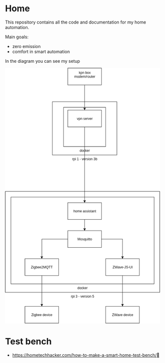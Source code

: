 # Home

This repository contains all the code and documentation for my home automation.

Main goals:
- zero emission
- comfort in smart automation

In the diagram you can see my setup

![Architecture](./home.png)

# Test bench

- https://hometechhacker.com/how-to-make-a-smart-home-test-bench/